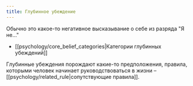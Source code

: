 ```yaml
---
title: Глубинное убеждение
---
```

Обычно это какое-то негативное высказывание о себе из разряда "Я не..."

- [[psychology/core_belief_categories|Категории глубинных убеждений]]

Глубинные убеждения порождают какие-то предположения, правила, которыми человек начинает руководствоваться в жизни – [[psychology/related_rule|сопутствующие правила]].